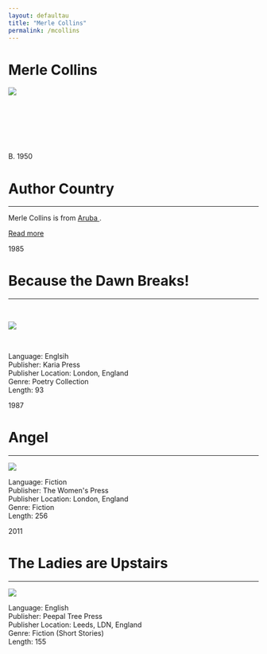 ```yaml
---
layout: defaultau
title: "Merle Collins"
permalink: /mcollins
---
```

<!-- partial:index.partial.html -->
<div class="content">
    <h1>Merle Collins</h1>
    <div class="quote">
        <div><img src="https://english.umd.edu/sites/default/files/styles/small_320px_w/public/2021-02/merle-collins-headshot_0.jpg?itok=3eAHknSv" class="logo"></div>
    </div>
    <div class="timeline">
        <div style="padding-bottom:100px;"></div>
        <div class="block">
            <div class="date right"><p class="right"> B. 1950  </p></div>
            <div class="dot"></div>
            <div class="left first">
             <div class="author_country">
                <h1>Author Country</h1><hr>
              <div class="aclocation"><p> Merle Collins is from <a href="http://localhost:4000/aruba">Aruba </a> .</p></div>
                  <div class="acreadmore"> <a href="https://en.wikipedia.org/wiki/Merle_Collins" target="_blank">Read more</a></div>
            </div>
            </div>
        </div>
        <div class="block">
            <div class="date left"><p class="left">1985</p></div>
            <div class="dot"></div>
            <div class="right">
                <h1>Because the Dawn Breaks!</h1><hr><br/>
                <p><img src="https://images-na.ssl-images-amazon.com/images/I/51yWbzYBoHL._SX363_BO1,204,203,200_.jpg"></p><br/>
                <p>
                Language: Englsih<br/>
                Publisher: Karia Press<br/>
                Publisher Location: London, England<br/>
                Genre: Poetry Collection<br/>
                Length: 93
                </p>
            </div>
        </div>
        <div class="block">
            <div class="date right"><p class="right">1987</p></div>
            <div class="dot"></div>
            <div class="left">
                <h1>Angel</h1><hr>
                <p><img src="https://images-na.ssl-images-amazon.com/images/I/5119XgTVqOL._SY291_BO1,204,203,200_QL40_FMwebp_.jpg"></p>
                <p>
                Language: Fiction<br/>
                Publisher: The Women's Press<br/>
                Publisher Location: London, England<br/>
                Genre: Fiction<br/>
                Length: 256 </p>
            </div>
        </div>
        <div class="block">
            <div class="date right"><p class="right hide">2011</p></div>
            <div class="dot"></div>
            <div class="left hide">
                <h1>The Ladies are Upstairs</h1><hr>
                <p><img src="https://images-na.ssl-images-amazon.com/images/I/51wXWnoI7vL._SX326_BO1,204,203,200_.jpg"></p>
                <p>
                Language: English<br/>
                Publisher: Peepal Tree Press<br/>
                Publisher Location: Leeds, LDN, England<br/>
                Genre: Fiction (Short Stories)<br/>
                Length: 155    </p>
            </div>
        </div>
</div>
<!-- partial -->
  <script src='https://cdnjs.cloudflare.com/ajax/libs/jquery/3.1.1/jquery.min.js'></script><script  src="assets/js/authorscript.js"></script>
</body>
